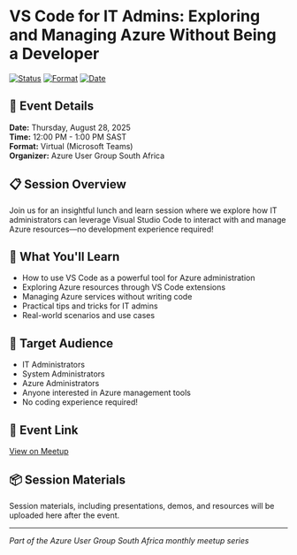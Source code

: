 # VS Code for IT Admins: Exploring and Managing Azure Without Being a Developer

[![Status](https://img.shields.io/badge/Status-Upcoming-orange)](#)
[![Format](https://img.shields.io/badge/Format-Teams_Meeting-blue)](#)
[![Date](https://img.shields.io/badge/Date-August_28,_2025-green)](#)

## 📅 Event Details

**Date:** Thursday, August 28, 2025  
**Time:** 12:00 PM - 1:00 PM SAST  
**Format:** Virtual (Microsoft Teams)  
**Organizer:** Azure User Group South Africa

## 📋 Session Overview

Join us for an insightful lunch and learn session where we explore how IT administrators can leverage Visual Studio Code to interact with and manage Azure resources—no development experience required!

## 🎯 What You'll Learn

- How to use VS Code as a powerful tool for Azure administration
- Exploring Azure resources through VS Code extensions
- Managing Azure services without writing code
- Practical tips and tricks for IT admins
- Real-world scenarios and use cases

## 👥 Target Audience

- IT Administrators
- System Administrators
- Azure Administrators
- Anyone interested in Azure management tools
- No coding experience required!

## 🔗 Event Link

[View on Meetup](https://www.meetup.com/azure-user-group-southafrica/events/311438333/)

## 📦 Session Materials

Session materials, including presentations, demos, and resources will be uploaded here after the event.

---

*Part of the Azure User Group South Africa monthly meetup series*

